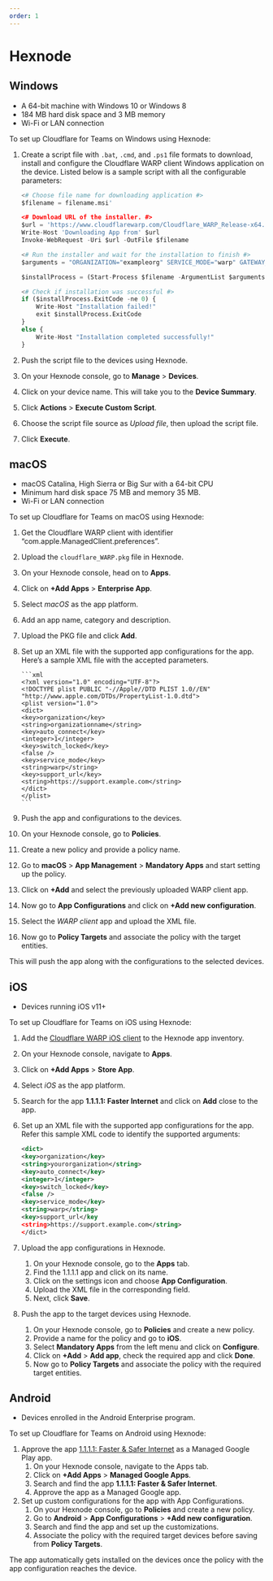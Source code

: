 ```yaml
---
order: 1
---
```


# Hexnode

## Windows

<Aside type='note' header='Requirements'>

- A 64-bit machine with Windows 10 or Windows 8
- 184 MB hard disk space and 3 MB memory
- Wi-Fi or LAN connection

</Aside>

To set up Cloudflare for Teams on Windows using Hexnode:

1. Create a script file with `.bat`, `.cmd`, and `.ps1` file formats to download, install and configure the Cloudflare WARP client Windows application on the device. Listed below is a sample script with all the configurable parameters:

   ```python
   <# Choose file name for downloading application #>
   $filename = filename.msi'

   <# Download URL of the installer. #>
   $url = 'https://www.cloudflarewarp.com/Cloudflare_WARP_Release-x64.msi'
   Write-Host 'Downloading App from' $url
   Invoke-WebRequest -Uri $url -OutFile $filename

   <# Run the installer and wait for the installation to finish #>
   $arguments = "ORGANIZATION="exampleorg" SERVICE_MODE="warp" GATEWAY_UNIQUE_ID="fmxk762nrj" SUPPORT_URL="http://support.example.com""

   $installProcess = (Start-Process $filename -ArgumentList $arguments -PassThru -Wait)

   <# Check if installation was successful #>
   if ($installProcess.ExitCode -ne 0) {
       Write-Host "Installation failed!"
       exit $installProcess.ExitCode
   }
   else {
       Write-Host "Installation completed successfully!"
   }
   ```

1. Push the script file to the devices using Hexnode.
1. On your Hexnode console, go to **Manage** > **Devices**.
1. Click on your device name. This will take you to the **Device Summary**.
1. Click **Actions** > **Execute Custom Script**.
1. Choose the script file source as _Upload file_, then upload the script file.
1. Click **Execute**.

## macOS

<Aside type='note' header='Requirements'>

- macOS Catalina, High Sierra or Big Sur with a 64-bit CPU
- Minimum hard disk space 75 MB and memory 35 MB.
- Wi-Fi or LAN connection

To set up Cloudflare for Teams on macOS using Hexnode:

</Aside>

1.  Get the Cloudflare WARP client with identifier “com.apple.ManagedClient.preferences”.
1.  Upload the `cloudflare_WARP.pkg` file in Hexnode.
1.  On your Hexnode console, head on to **Apps**.
1.  Click on **+Add Apps** > **Enterprise App**.
1.  Select _macOS_ as the app platform.
1.  Add an app name, category and description.
1.  Upload the PKG file and click **Add**.
1.  Set up an XML file with the supported app configurations for the app.
    Here’s a sample XML file with the accepted parameters.

        ```xml
        <?xml version="1.0" encoding="UTF-8"?>
        <!DOCTYPE plist PUBLIC "-//Apple//DTD PLIST 1.0//EN" "http://www.apple.com/DTDs/PropertyList-1.0.dtd">
        <plist version="1.0">
        <dict>
        <key>organization</key>
        <string>organizationname</string>
        <key>auto_connect</key>
        <integer>1</integer>
        <key>switch_locked</key>
        <false />
        <key>service_mode</key>
        <string>warp</string>
        <key>support_url</key>
        <string>https://support.example.com</string>
        </dict>
        </plist>
        ```

1.  Push the app and configurations to the devices.
1.  On your Hexnode console, go to **Policies**.
1.  Create a new policy and provide a policy name.
1.  Go to **macOS** > **App Management** > **Mandatory Apps** and start setting up the policy.
1.  Click on **+Add** and select the previously uploaded WARP client app.
1.  Now go to **App Configurations** and click on **+Add new configuration**.
1.  Select the _WARP client_ app and upload the XML file.
1.  Now go to **Policy Targets** and associate the policy with the target entities.

This will push the app along with the configurations to the selected devices.

## iOS

<Aside type='note' header='Requirements'>

- Devices running iOS v11+

</Aside>

To set up Cloudflare for Teams on iOS using Hexnode:

1. Add the [Cloudflare WARP iOS client](https://apps.apple.com/us/app/id1423538627) to the Hexnode app inventory.
1. On your Hexnode console, navigate to **Apps**.
1. Click on **+Add Apps** > **Store App**.
1. Select _iOS_ as the app platform.
1. Search for the app **1.1.1.1: Faster Internet** and click on **Add** close to the app.
1. Set up an XML file with the supported app configurations for the app. Refer this sample XML code to identify the supported arguments:

   ```xml
   <dict>
   <key>organization</key>
   <string>yourorganization</string>
   <key>auto_connect</key>
   <integer>1</integer>
   <key>switch_locked</key>
   <false />
   <key>service_mode</key>
   <string>warp</string>
   <key>support_url</key
   <string>https://support.example.com</string>
   </dict>
   ```

1. Upload the app configurations in Hexnode.
   1. On your Hexnode console, go to the **Apps** tab.
   1. Find the 1.1.1.1 app and click on its name.
   1. Click on the settings icon and choose **App Configuration**.
   1. Upload the XML file in the corresponding field.
   1. Next, click **Save**.
1. Push the app to the target devices using Hexnode.
   1. On your Hexnode console, go to **Policies** and create a new policy.
   1. Provide a name for the policy and go to **iOS**.
   1. Select **Mandatory Apps** from the left menu and click on **Configure**.
   1. Click on **+Add** > **Add app**, check the required app and click **Done**.
   1. Now go to **Policy Targets** and associate the policy with the required target entities.

## Android

<Aside type='note' header='Requirements'>

- Devices enrolled in the Android Enterprise program.

</Aside>

To set up Cloudflare for Teams on Android using Hexnode:

1. Approve the app [1.1.1.1: Faster & Safer Internet](https://play.google.com/work/apps/details?id=com.cloudflare.onedotonedotonedotone) as a Managed Google Play app.
   1. On your Hexnode console, navigate to the Apps tab.
   1. Click on **+Add Apps** > **Managed Google Apps**.
   1. Search and find the app **1.1.1.1: Faster & Safer Internet**.
   1. Approve the app as a Managed Google app.
1. Set up custom configurations for the app with App Configurations.
   1. On your Hexnode console, go to **Policies** and create a new policy.
   1. Go to **Android** > **App Configurations** > **+Add new configuration**.
   1. Search and find the app and set up the customizations.
   1. Associate the policy with the required target devices before saving from **Policy Targets**.

The app automatically gets installed on the devices once the policy with the app configuration reaches the device.
